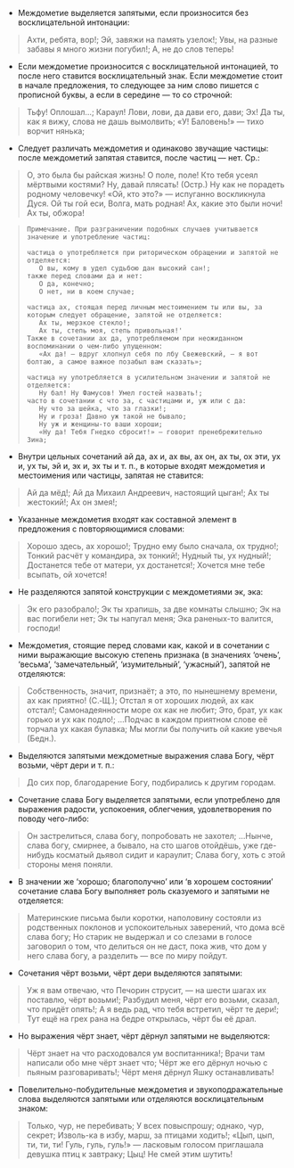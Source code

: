 - Междометие выделяется запятыми, если произносится без восклицательной интонации:
> Ахти, ребята, вор!;
> Эй, завяжи на память узелок!;
> Увы, на разные забавы я много жизни погубил!;
> А, не до слов теперь!

- Если междометие произносится с восклицательной интонацией, то после него ставится восклицательный знак. Если междометие стоит в начале предложения, то следующее за ним слово пишется с прописной буквы, а если в середине — то со строчной:
> Тьфу! Оплошал…;
> Караул! Лови, лови, да дави его, дави;
> Эх! Да ты, как я вижу, слова не дашь вымолвить;
> «У! Баловень!» — тихо ворчит нянька;

- Следует различать междометия и одинаково звучащие частицы: после междометий запятая ставится, после частиц — нет. Ср.:
> О, это была бы райская жизнь!
> О поле, поле! Кто тебя усеял мёртвыми костями?
> Ну, давай плясать! (Остр.) Ну как не порадеть родному человечку!
> «Ой, кто это?» — испуганно воскликнула Дуся.
> Ой ты гой еси, Волга, мать родная!
> Ах, какие это были ночи!
> Ах ты, обжора!

>
>     Примечание. При разграничении подобных случаев учитывается значение и употребление частиц:
>
>     частица о употребляется при риторическом обращении и запятой не отделяется:
>        О вы, кому в удел судьбою дан высокий сан!;
>     также перед словами да и нет:
>        О да, конечно;
>        О нет, ни в коем случае;
>
>     частица ах, стоящая перед личным местоимением ты или вы, за которым следует обращение, запятой не отделяется:
>        Ах ты, мерзкое стекло!;
>        Ах ты, степь моя, степь привольная!'
>     Также в сочетании ах да, употребляемом при неожиданном воспоминании о чем-либо упущенном:
>        «Ах да! — вдруг хлопнул себя по лбу Свежевский, — я вот болтаю, а самое важное позабыл вам сказать»;
>
>     частица ну употребляется в усилительном значении и запятой не отделяется:
>        Ну бал! Ну Фамусов! Умел гостей назвать!;
>     часто в сочетании с что за, с частицами и, уж или с да:
>        Ну что за шейка, что за глазки!;
>        Ну и гроза! Давно уж такой не бывало;
>        Ну уж и женщины-то ваши хороши;
>        «Ну да! Тебя Гнедко сбросит!» — говорит пренебрежительно Зина;
>

- Внутри цельных сочетаний ай да, ах и, ах вы, ах он, ах ты, ох эти, ух и, ух ты, эй и, эх и, эх ты и т. п., в которые входят междометия и местоимения или частицы, запятая не ставится:
> Ай да мёд!;
> Ай да Михаил Андреевич, настоящий цыган!;
> Ах ты жестокий!;
> Ах он змея!;

- Указанные междометия входят как составной элемент в предложения с повторяющимися словами:
> Хорошо здесь, ах хорошо!;
> Трудно ему было сначала, ох трудно!;
> Тонкий расчёт у командира, эх тонкий!;
> Нудный ты, ух нудный!;
> Достанется тебе от матери, ух достанется!;
> Хочется мне тебе всыпать, ой хочется!

- Не разделяются запятой конструкции с междометиями эк, эка:
> Эк его разобрало!;
> Эк ты храпишь, за две комнаты слышно;
> Эк на вас погибели нет;
> Эк ты напугал меня;
> Эка раненых-то валится, господи!

- Междометия, стоящие перед словами как, какой и в сочетании с ними выражающие высокую степень признака (в значениях ‘очень’, ‘весьма’, ‘замечательный’, ‘изумительный’, ‘ужасный’), запятой не отделяются:
> Собственность, значит, признаёт; а это, по нынешнему времени, ах как приятно! (С.‑Щ.);
> Отстал я от хороших людей, ах как отстал!;
> Самонадеянности море ох как не любит;
> Это, брат, ух как горько и ух как подло!;
> …Подчас в каждом приятном слове её торчала ух какая булавка;
> Мы могли бы получить ой какие увечья (Бедн.).

- Выделяются запятыми междометные выражения слава Богу, чёрт возьми, чёрт дери и т. п.:
> До сих пор, благодарение Богу, подбирались к другим городам.

- Сочетание слава Богу выделяется запятыми, если употреблено для выражения радости, успокоения, облегчения, удовлетворения по поводу чего-либо:
> Он застрелиться, слава богу, попробовать не захотел;
> …Нынче, слава богу, смирнее, а бывало, на сто шагов отойдёшь, уже где-нибудь косматый дьявол сидит и караулит;
> Слава богу, хоть с этой стороны меня поняли.

- В значении же ‘хорошо; благополучно’ или ‘в хорошем состоянии’ сочетание слава Богу выполняет роль сказуемого и запятыми не отделяется:
> Материнские письма были коротки, наполовину состояли из родственных поклонов и успокоительных заверений, что дома всё слава богу;
> Но старик не выдержал и со слезами в голосе заговорил о том, что делиться он не даст, пока жив, что дом у него слава богу, а разделить — все по миру пойдут.

- Сочетания чёрт возьми, чёрт дери выделяются запятыми:
> Уж я вам отвечаю, что Печорин струсит, — на шести шагах их поставлю, чёрт возьми!;
> Разбудил меня, чёрт его возьми, сказал, что придёт опять!;
> А я ведь рад, что тебя встретил, чёрт те дери!;
> Тут ещё на грех рана на бедре открылась, чёрт бы её драл.

- Но выражения чёрт знает, чёрт дёрнул запятыми не выделяются:
> Чёрт знает на что расходовался ум воспитанника!;
> Врачи там написали обо мне чёрт знает что;
> Чёрт же его дёрнул ночью с пьяным разговаривать!;
> Чёрт меня дёрнул Яшку останавливать!

- Повелительно-побудительные междометия и звукоподражательные слова выделяются запятыми или отделяются восклицательным знаком:
> Только, чур, не перебивать;
> У всех повыспрошу; однако, чур, секрет;
> Изволь-ка в избу, марш, за птицами ходить!;
> «Цып, цып, ти, ти, ти! Гуль, гуль, гуль!» — ласковым голосом приглашала девушка птиц к завтраку;
> Цыц! Не смей этим шутить!
